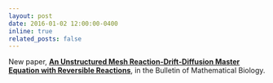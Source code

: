 ```yaml
---
layout: post
date: 2016-01-02 12:00:00-0400
inline: true
related_posts: false
---
```


New paper, [**An Unstructured Mesh Reaction-Drift-Diffusion Master Equation with Reversible Reactions**](https://doi.org/10.1007/s11538-024-01392-z), in the Bulletin of Mathematical Biology.
